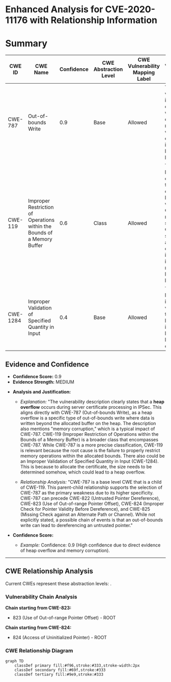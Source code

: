 # Enhanced Analysis for CVE-2020-11176 with Relationship Information

# Summary
| CWE ID | CWE Name | Confidence | CWE Abstraction Level | CWE Vulnerability Mapping Label | CWE-Vulnerability Mapping Notes |
|---|---|---|---|---|---|
| CWE-787 | Out-of-bounds Write | 0.9 | Base | Allowed | The vulnerability is a heap overflow, which directly relates to writing outside the intended buffer boundaries. |
| CWE-119 | Improper Restriction of Operations within the Bounds of a Memory Buffer | 0.6 | Class | Allowed | This is a broader category that includes out-of-bounds write. While CWE-787 is more specific, CWE-119 is still relevant as the root cause involves improper memory boundary handling. |
| CWE-1284 | Improper Validation of Specified Quantity in Input | 0.4 | Base | Allowed | There could be an improper validation of the size or length in the input, leading to a heap overflow |

## Evidence and Confidence

*   **Confidence Score:** 0.9
*   **Evidence Strength:** MEDIUM

- **Analysis and Justification:**  
  - *Explanation:* "The vulnerability description clearly states that a **heap overflow** occurs during server certificate processing in IPSec. This aligns directly with CWE-787 (Out-of-bounds Write), as a heap overflow is a specific type of out-of-bounds write where data is written beyond the allocated buffer on the heap. The description also mentions "memory corruption," which is a typical impact of CWE-787. CWE-119 (Improper Restriction of Operations within the Bounds of a Memory Buffer) is a broader class that encompasses CWE-787. While CWE-787 is a more precise classification, CWE-119 is relevant because the root cause is the failure to properly restrict memory operations within the allocated bounds. There also could be an Improper Validation of Specified Quantity in Input (CWE-1284). This is because to allocate the certificate, the size needs to be determined somehow, which could lead to a heap overflow.
  
  - *Relationship Analysis:* "CWE-787 is a base level CWE that is a child of CWE-119. This parent-child relationship supports the selection of CWE-787 as the primary weakness due to its higher specificity. CWE-787 can precede CWE-822 (Untrusted Pointer Dereference), CWE-823 (Use of Out-of-range Pointer Offset), CWE-824 (Improper Check for Pointer Validity Before Dereference), and CWE-825 (Missing Check against an Alternate Path or Channel). While not explicitly stated, a possible chain of events is that an out-of-bounds write can lead to dereferencing an untrusted pointer."

- **Confidence Score:**  
  - *Example:* Confidence: 0.9 (High confidence due to direct evidence of heap overflow and memory corruption).
---


## CWE Relationship Analysis

Current CWEs represent these abstraction levels: .


### Vulnerability Chain Analysis

**Chain starting from CWE-823:**
- 823 (Use of Out-of-range Pointer Offset) - ROOT


**Chain starting from CWE-824:**
- 824 (Access of Uninitialized Pointer) - ROOT



### CWE Relationship Diagram

```mermaid
graph TD
    classDef primary fill:#f96,stroke:#333,stroke-width:2px
    classDef secondary fill:#69f,stroke:#333
    classDef tertiary fill:#9e9,stroke:#333
```
